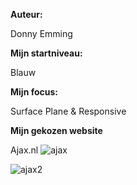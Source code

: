 **Auteur:**

Donny Emming

**Mijn startniveau:**

Blauw

**Mijn focus:**

Surface Plane & Responsive

**Mijn gekozen website**

Ajax.nl
![ajax](https://user-images.githubusercontent.com/112881062/192731706-32db9ba2-38ac-430c-9ff7-d13b43c525e1.PNG)

![ajax2](https://user-images.githubusercontent.com/112881062/192732731-cd25266d-fc31-490a-9083-0861b0fbc4c4.PNG)
